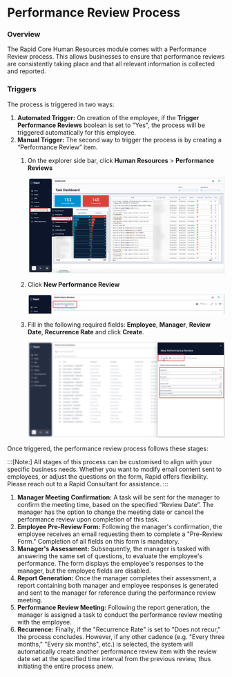 # Performance Review Process

### Overview

The Rapid Core Human Resources module comes with a Performance Review process. This allows businesses to ensure that performance reviews are consistently taking place and that all relevant information is collected and reported.

### Triggers

The process is triggered in two ways:

1. **Automated Trigger:** On creation of the employee, if the **Trigger Performance Reviews** boolean is set to "Yes", the process will be triggered automatically for this employee.
2. **Manual Trigger:** The second way to trigger the process is by creating a “Performance Review” item. 
    1. On the explorer side bar, click **Human Resources** > **Performance Reviews**

        ![A screenshot that shows how to navigate Performance Review using the sidebar](<Side bar navigate to performance review.png>)

    2. Click **New Performance Review** 

        ![A screenshot that depicts how to create a new performance review](<create new performance review button.png>)

    3. Fill in the following required fields: **Employee**, **Manager**, **Review Date**, **Recurrence Rate** and click **Create**.  

        ![A screenshot that shows the Performance Review create screen](<performance review create screen.png>)

Once triggered, the performance review process follows these stages:

:::[Note:] All stages of this process can be customised to align with your specific business needs. Whether you want to modify email content sent to employees, or adjust the questions on the form, Rapid offers flexibility. Please reach out to a Rapid Consultant for assistance.
:::

1. **Manager Meeting Confirmation:** A task will be sent for the manager to confirm the meeting time, based on the specified “Review Date”. The manager has the option to change the meeting date or cancel the performance review upon completion of this task.
2. **Employee Pre-Review Form:** Following the manager's confirmation, the employee receives an email requesting them to complete a "Pre-Review Form." Completion of all fields on this form is mandatory.
3. **Manager's Assessment:** Subsequently, the manager is tasked with answering the same set of questions, to evaluate the employee's performance. The form displays the employee's responses to the manager, but the employee fields are disabled.
4. **Report Generation:** Once the manager completes their assessment, a report containing both manager and employee responses is generated and sent to the manager for reference during the performance review meeting.
5. **Performance Review Meeting:** Following the report generation, the manager is assigned a task to conduct the performance review meeting with the employee.
6. **Recurrence:** Finally, if the "Recurrence Rate" is set to "Does not recur," the process concludes. However, if any other cadence (e.g. "Every three months," "Every six months", etc.) is selected, the system will automatically create another performance review item with the review date set at the specified time interval from the previous review, thus initiating the entire process anew.
